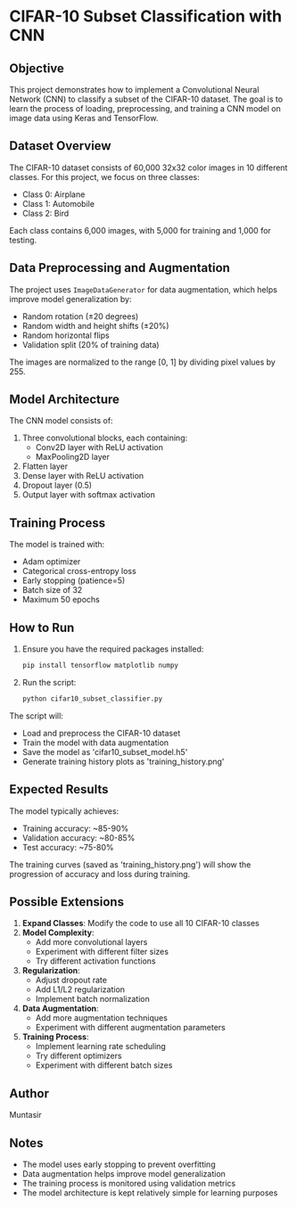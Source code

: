 # CIFAR-10 Subset Classification with CNN

## Objective
This project demonstrates how to implement a Convolutional Neural Network (CNN) to classify a subset of the CIFAR-10 dataset. The goal is to learn the process of loading, preprocessing, and training a CNN model on image data using Keras and TensorFlow.

## Dataset Overview
The CIFAR-10 dataset consists of 60,000 32x32 color images in 10 different classes. For this project, we focus on three classes:
- Class 0: Airplane
- Class 1: Automobile
- Class 2: Bird

Each class contains 6,000 images, with 5,000 for training and 1,000 for testing.

## Data Preprocessing and Augmentation
The project uses `ImageDataGenerator` for data augmentation, which helps improve model generalization by:
- Random rotation (±20 degrees)
- Random width and height shifts (±20%)
- Random horizontal flips
- Validation split (20% of training data)

The images are normalized to the range [0, 1] by dividing pixel values by 255.

## Model Architecture
The CNN model consists of:
1. Three convolutional blocks, each containing:
   - Conv2D layer with ReLU activation
   - MaxPooling2D layer
2. Flatten layer
3. Dense layer with ReLU activation
4. Dropout layer (0.5)
5. Output layer with softmax activation

## Training Process
The model is trained with:
- Adam optimizer
- Categorical cross-entropy loss
- Early stopping (patience=5)
- Batch size of 32
- Maximum 50 epochs

## How to Run
1. Ensure you have the required packages installed:
   ```bash
   pip install tensorflow matplotlib numpy
   ```

2. Run the script:
   ```bash
   python cifar10_subset_classifier.py
   ```

The script will:
- Load and preprocess the CIFAR-10 dataset
- Train the model with data augmentation
- Save the model as 'cifar10_subset_model.h5'
- Generate training history plots as 'training_history.png'

## Expected Results
The model typically achieves:
- Training accuracy: ~85-90%
- Validation accuracy: ~80-85%
- Test accuracy: ~75-80%

The training curves (saved as 'training_history.png') will show the progression of accuracy and loss during training.

## Possible Extensions
1. **Expand Classes**: Modify the code to use all 10 CIFAR-10 classes
2. **Model Complexity**:
   - Add more convolutional layers
   - Experiment with different filter sizes
   - Try different activation functions
3. **Regularization**:
   - Adjust dropout rate
   - Add L1/L2 regularization
   - Implement batch normalization
4. **Data Augmentation**:
   - Add more augmentation techniques
   - Experiment with different augmentation parameters
5. **Training Process**:
   - Implement learning rate scheduling
   - Try different optimizers
   - Experiment with different batch sizes

## Author
Muntasir

## Notes
- The model uses early stopping to prevent overfitting
- Data augmentation helps improve model generalization
- The training process is monitored using validation metrics
- The model architecture is kept relatively simple for learning purposes 
